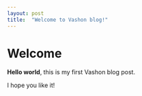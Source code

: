 ```yaml
---
layout: post
title:  "Welcome to Vashon blog!"
---
```


# Welcome

**Hello world**, this is my first Vashon blog post.

I hope you like it!